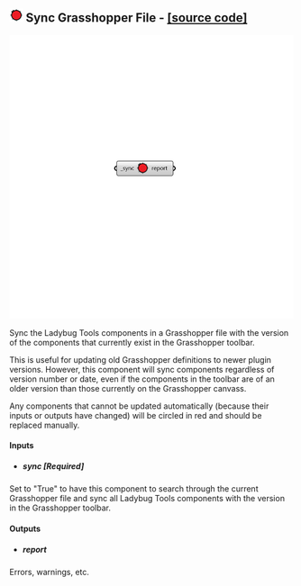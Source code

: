 ## ![](../../images/icons/Sync_Grasshopper_File.png) Sync Grasshopper File - [[source code]](https://github.com/ladybug-tools/ladybug-grasshopper/blob/master/ladybug_grasshopper/src//LB%20Sync%20Grasshopper%20File.py)

![](../../images/components/Sync_Grasshopper_File.png)

Sync the Ladybug Tools components in a Grasshopper file with the version of the
 components that currently exist in the Grasshopper toolbar.
 

This is useful for updating old Grasshopper definitions to newer plugin versions.
 However, this component will sync components regardless of version number or
 date, even if the components in the toolbar are of an older version than those
 currently on the Grasshopper canvass.
 

Any components that cannot be updated automatically (because their inputs or
 outputs have changed) will be circled in red and should be replaced manually.
 



#### Inputs
* ##### sync [Required]
Set to "True" to have this component to search through the current Grasshopper file and sync all Ladybug Tools components with the version in the Grasshopper toolbar. 

#### Outputs
* ##### report
Errors, warnings, etc.
